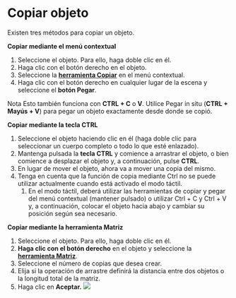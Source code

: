 # Copiar objeto

Existen tres métodos para copiar un objeto.

**Copiar mediante el menú contextual**

1. Seleccione el objeto. Para ello, haga doble clic en él.
2. Haga clic con el botón derecho en el objeto.
3. Seleccione la [**herramienta Copiar**](tilt-array-copy-and-paste.md) en el menú contextual.
4. Haga clic con el botón derecho en cualquier lugar de la escena y seleccione el **botón Pegar**.

Nota Esto también funciona con **CTRL + C** o **V**. Utilice Pegar in situ (**CTRL + Mayús + V**) para pegar un objeto exactamente desde donde se copió.

**Copiar mediante la tecla CTRL**

1. Seleccione el objeto haciendo clic en él (haga doble clic para seleccionar un cuerpo completo o todo lo que esté enlazado).
2. Mantenga pulsada la **tecla CTRL** y comience a arrastrar el objeto, o bien comience a desplazar el objeto y, a continuación, pulse **CTRL**.
3. En lugar de mover el objeto, ahora va a mover una copia del mismo.
4. Tenga en cuenta que la función de copia mediante Ctrl no se puede utilizar actualmente cuando está activado el modo táctil.
   1. En el modo táctil, deberá utilizar las herramientas de copiar y pegar del menú contextual (mantener pulsado) o utilizar Ctrl + C y Ctrl + V y, a continuación, colocar el objeto hacia abajo y cambiar su posición según sea necesario.

**Copiar mediante la herramienta Matriz**

1. Seleccione el objeto. Para ello, haga doble clic en él.
2. **Haga clic con el botón derecho** en el objeto y seleccione la [**herramienta Matriz**](tilt-array-copy-and-paste.md).
3. Seleccione el número de copias que desea crear.
4. Elija si la operación de arrastre definirá la distancia entre dos objetos o la longitud total de la matriz.
5. Haga clic en **Aceptar.** ![](<../.gitbook/assets/array\_properties (2).png>)
